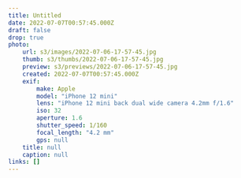 ```yaml
---
title: Untitled
date: 2022-07-07T00:57:45.000Z
draft: false
drop: true
photo:
    url: s3/images/2022-07-06-17-57-45.jpg
    thumb: s3/thumbs/2022-07-06-17-57-45.jpg
    preview: s3/previews/2022-07-06-17-57-45.jpg
    created: 2022-07-07T00:57:45.000Z
    exif:
        make: Apple
        model: "iPhone 12 mini"
        lens: "iPhone 12 mini back dual wide camera 4.2mm f/1.6"
        iso: 32
        aperture: 1.6
        shutter_speed: 1/160
        focal_length: "4.2 mm"
        gps: null
    title: null
    caption: null
links: []
---
```

